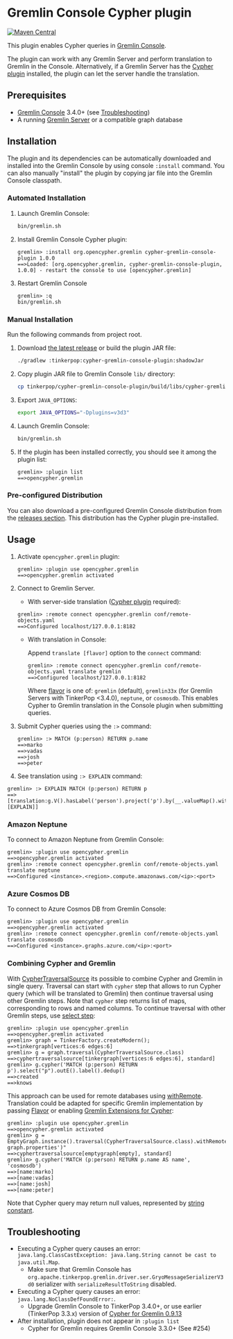 # Gremlin Console Cypher plugin

[![Maven Central](https://maven-badges.herokuapp.com/maven-central/org.opencypher.gremlin/cypher-gremlin-console-plugin/badge.svg?style=shield)](https://maven-badges.herokuapp.com/maven-central/org.opencypher.gremlin/cypher-gremlin-console-plugin)

This plugin enables Cypher queries in [Gremlin Console](https://tinkerpop.apache.org/docs/current/tutorials/the-gremlin-console/).

The plugin can work with any Gremlin Server and perform translation to Gremlin in the Console. Alternatively, if a Gremlin Server has the [Cypher plugin](../cypher-gremlin-server-plugin) installed, the plugin can let the server handle the translation.

## Prerequisites

- [Gremlin Console](https://tinkerpop.apache.org/) 3.4.0+ (see [Troubleshooting](#troubleshooting))
- A running [Gremlin Server](https://tinkerpop.apache.org/) or a compatible graph database

## Installation

The plugin and its dependencies can be automatically downloaded and installed into the Gremlin Console by using console `:install` command. You can also manually "install" the plugin by copying jar file into the Gremlin Console classpath.

### Automated Installation

1. Launch Gremlin Console:
    ```sh
    bin/gremlin.sh
    ```

1. Install Gremlin Console Cypher plugin:
    ```
    gremlin> :install org.opencypher.gremlin cypher-gremlin-console-plugin 1.0.0
    ==>Loaded: [org.opencypher.gremlin, cypher-gremlin-console-plugin, 1.0.0] - restart the console to use [opencypher.gremlin]
    ```

1. Restart Gremlin Console
    ```
    gremlin> :q
    bin/gremlin.sh
    ```

### Manual Installation

Run the following commands from project root.

1. Download [the latest release](https://github.com/opencypher/cypher-for-gremlin/releases) or build the plugin JAR file:
    ```sh
    ./gradlew :tinkerpop:cypher-gremlin-console-plugin:shadowJar
    ```
1. Copy plugin JAR file to Gremlin Console `lib/` directory:
    ```sh
    cp tinkerpop/cypher-gremlin-console-plugin/build/libs/cypher-gremlin-console-plugin-*-all.jar /path/to/gremlin-console/lib/
    ```
1. Export `JAVA_OPTIONS`:
    ```sh
    export JAVA_OPTIONS="-Dplugins=v3d3"
    ```
1. Launch Gremlin Console:
    ```sh
    bin/gremlin.sh
    ```
1. If the plugin has been installed correctly, you should see it among the plugin list:
    ```
    gremlin> :plugin list
    ==>opencypher.gremlin
    ```

### Pre-configured Distribution

You can also download a pre-configured Gremlin Console distribution from the [releases section](https://github.com/opencypher/cypher-for-gremlin/releases). This distribution has the Cypher plugin pre-installed.

## Usage

1. Activate `opencypher.gremlin` plugin:
    ```
    gremlin> :plugin use opencypher.gremlin
    ==>opencypher.gremlin activated 
    ```
1. Connect to Gremlin Server.
   * With server-side translation ([Cypher plugin](../cypher-gremlin-server-plugin) required):
    ```
    gremlin> :remote connect opencypher.gremlin conf/remote-objects.yaml
    ==>Configured localhost/127.0.0.1:8182
    ```
   * With translation in Console:

     Append `translate [flavor]` option to the `connect` command:

     ```
     gremlin> :remote connect opencypher.gremlin conf/remote-objects.yaml translate gremlin
     ==>Configured localhost/127.0.0.1:8182
     ```

     Where [flavor](https://github.com/opencypher/cypher-for-gremlin/wiki/Gremlin-implementations#flavors) is one of:
     `gremlin` (default), `gremlin33x` (for Gremlin Servers with TinkerPop <3.4.0), `neptune`, or `cosmosdb`.
     This enables Cypher to Gremlin translation in the Console plugin when submitting queries.

1. Submit Cypher queries using the `:>` command:
   ```
   gremlin> :> MATCH (p:person) RETURN p.name
   ==>marko
   ==>vadas
   ==>josh
   ==>peter
   ```
   
1. See translation using `:> EXPLAIN` command:
  ```
  gremlin> :> EXPLAIN MATCH (p:person) RETURN p
  ==>[translation:g.V().hasLabel('person').project('p').by(__.valueMap().with('~tinkerpop.valueMap.tokens')),options:[EXPLAIN]]  
  ```

### Amazon Neptune

To connect to Amazon Neptune from Gremlin Console:

```
gremlin> :plugin use opencypher.gremlin
==>opencypher.gremlin activated
gremlin> :remote connect opencypher.gremlin conf/remote-objects.yaml translate neptune
==>Configured <instance>.<region>.compute.amazonaws.com/<ip>:<port>
 ```

### Azure Cosmos DB

To connect to Azure Cosmos DB from Gremlin Console:

```
gremlin> :plugin use opencypher.gremlin
==>opencypher.gremlin activated
gremlin> :remote connect opencypher.gremlin conf/remote-objects.yaml translate cosmosdb
==>Configured <instance>.graphs.azure.com/<ip>:<port>
 ```
 
### Combining Cypher and Gremlin

With [CypherTraversalSource](https://opencypher.github.io/cypher-for-gremlin/api/1.0.0/java/org/opencypher/gremlin/client/CypherTraversalSource.html)
its possible to combine Cypher and Gremlin in single query. Traversal can start with `cypher` step that allows to run Cypher 
query (which will be translated to Gremlin) then continue traversal using other Gremlin steps. Note that `cypher` step returns list of maps, corresponding to rows and named columns.
To continue traversal with other Gremlin steps, use [select step](http://tinkerpop.apache.org/docs/current/reference/#select-step):

```
gremlin> :plugin use opencypher.gremlin
==>opencypher.gremlin activated
gremlin> graph = TinkerFactory.createModern();
==>tinkergraph[vertices:6 edges:6]
gremlin> g = graph.traversal(CypherTraversalSource.class)
==>cyphertraversalsource[tinkergraph[vertices:6 edges:6], standard]
gremlin> g.cypher('MATCH (p:person) RETURN p').select("p").outE().label().dedup()
==>created
==>knows
```

This approach can be used for remote databases using [withRemote](http://tinkerpop.apache.org/docs/current/reference/#connecting-gremlin-server).
Translation could be adapted for specific Gremlin implementation by passing [Flavor](https://github.com/opencypher/cypher-for-gremlin/wiki/Gremlin-implementations#flavors)
or enabling [Gremlin Extensions for Cypher](https://github.com/opencypher/cypher-for-gremlin/wiki/Gremlin-implementations#cypher-extensions):

```
gremlin> :plugin use opencypher.gremlin
==>opencypher.gremlin activated
gremlin> g = EmptyGraph.instance().traversal(CypherTraversalSource.class).withRemote('conf/remote-graph.properties')"
==>cyphertraversalsource[emptygraph[empty], standard]
gremlin> g.cypher('MATCH (p:person) RETURN p.name AS name', 'cosmosdb')
==>[name:marko]
==>[name:vadas]
==>[name:josh]
==>[name:peter]
```

Note that Cypher query may return null values, represented by [string constant](https://opencypher.github.io/cypher-for-gremlin/api/1.0.0/java/constant-values.html#org.opencypher.gremlin.translation.Tokens.NULL).   

## Troubleshooting

* Executing a Cypher query causes an error: `java.lang.ClassCastException: java.lang.String cannot be cast to java.util.Map`.
  - Make sure that Gremlin Console has `org.apache.tinkerpop.gremlin.driver.ser.GryoMessageSerializerV3d0` serializer with `serializeResultToString` disabled.
* Executing a Cypher query causes an error: `java.lang.NoClassDefFoundError:`.
  - Upgrade Gremlin Console to TinkerPop 3.4.0+, or use earlier (TinkerPop 3.3.x) version of [Cypher for Gremlin 0.9.13](https://github.com/opencypher/cypher-for-gremlin/releases/tag/v0.9.13)   
* After installation, plugin does not appear in `:plugin list`
  - Cypher for Gremlin requires Gremlin Console 3.3.0+ (See #254)
